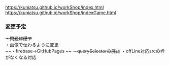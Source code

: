 https://kuniatsu.github.io/workShop/index.html
https://kuniatsu.github.io/workShop/indexGame.html


### 変更予定  

~~・問題は隠す~~  
・画像で伝わるように変更  
~~・firebase→GitHubPages  ~~
~~・querySelectorの廃止~~
・offLine対応srcの枠がなくなる対応

